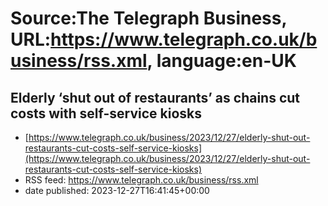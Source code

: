 # Source:The Telegraph Business, URL:https://www.telegraph.co.uk/business/rss.xml, language:en-UK

## Elderly ‘shut out of restaurants’ as chains cut costs with self-service kiosks
 - [https://www.telegraph.co.uk/business/2023/12/27/elderly-shut-out-restaurants-cut-costs-self-service-kiosks](https://www.telegraph.co.uk/business/2023/12/27/elderly-shut-out-restaurants-cut-costs-self-service-kiosks)
 - RSS feed: https://www.telegraph.co.uk/business/rss.xml
 - date published: 2023-12-27T16:41:45+00:00



